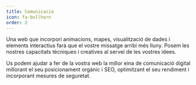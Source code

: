 ```yaml
---
title: Comunicació
icon: fa-bullhorn
order: 2
---
```

Una web que incorpori animacions, mapes, visualització de dades i elements interactius farà que el vostre missatge arribi més lluny. Posem les nostres capacitats tècniques i creatives al servei de les vostres idees.

Us podem ajudar a fer de la vostra web la millor eina de comunicació digital millorant el seu posicionament orgànic i SEO, optimitzant el seu rendiment i incorporant mesures de seguretat.
